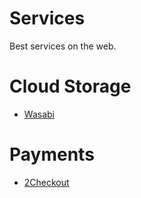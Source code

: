 # Services
Best services on the web.

# Cloud Storage
* [Wasabi](https://wasabi.com/)

# Payments
* [2Checkout](https://www.2checkout.com/)
